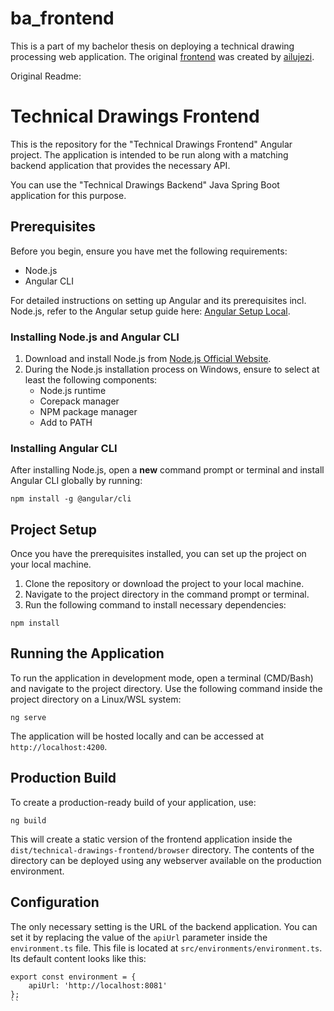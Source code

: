 # ba_frontend
This is a part of my bachelor thesis on deploying a technical drawing processing web application. The original [frontend](https://github.com/ailujezi/technical-drawings-frontend) was created by [ailujezi](https://github.com/ailujezi).

Original Readme:

# Technical Drawings Frontend
This is the repository for the "Technical Drawings Frontend" Angular project.
The application is intended to be run along with a matching backend application that provides the necessary API.

You can use the "Technical Drawings Backend" Java Spring Boot application for this purpose.

## Prerequisites
Before you begin, ensure you have met the following requirements:

- Node.js
- Angular CLI

For detailed instructions on setting up Angular and its prerequisites incl. Node.js, refer to the Angular setup guide here: [Angular Setup Local](https://angular.io/guide/setup-local).

### Installing Node.js and Angular CLI

1. Download and install Node.js from [Node.js Official Website](https://nodejs.org/).
2. During the Node.js installation process on Windows, ensure to select at least the following components:
   - Node.js runtime
   - Corepack manager
   - NPM package manager
   - Add to PATH

### Installing Angular CLI
After installing Node.js, open a **new** command prompt or terminal and install Angular CLI globally by running:

```
npm install -g @angular/cli
```

## Project Setup
Once you have the prerequisites installed, you can set up the project on your local machine.

1. Clone the repository or download the project to your local machine.
2. Navigate to the project directory in the command prompt or terminal.
3. Run the following command to install necessary dependencies:
```
npm install
```

## Running the Application
To run the application in development mode, open a terminal (CMD/Bash) and navigate to the project directory.
Use the following command inside the project directory on a Linux/WSL system:
```
ng serve
```

The application will be hosted locally and can be accessed at `http://localhost:4200`.

## Production Build
To create a production-ready build of your application, use:
```
ng build
```

This will create a static version of the frontend application inside the `dist/technical-drawings-frontend/browser` directory.
The contents of the directory can be deployed using any webserver available on the production environment.



## Configuration
The only necessary setting is the URL of the backend application.
You can set it by replacing the value of the `apiUrl` parameter inside the `environment.ts` file.
This file is located at `src/environments/environment.ts`.
Its default content looks like this:

```
export const environment = {
    apiUrl: 'http://localhost:8081'
};
``
